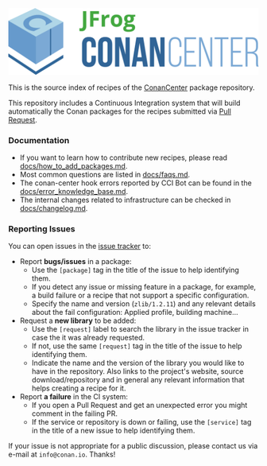 <img src="assets/JFrogConanCenter.png" width="600"/>

This is the source index of recipes of the [ConanCenter](https://conan.io/center) package repository.

This repository includes a Continuous Integration system that will build automatically the Conan packages for the recipes submitted via
[Pull Request](https://github.com/conan-io/conan-center-index/pulls).


### Documentation

* If you want to learn how to contribute new recipes, please read [docs/how_to_add_packages.md](docs/how_to_add_packages.md).
* Most common questions are listed in [docs/faqs.md](docs/faqs.md).
* The conan-center hook errors reported by CCI Bot can be found in the [docs/error_knowledge_base.md](docs/error_knowledge_base.md).
* The internal changes related to infrastructure can be checked in [docs/changelog.md](https://github.com/conan-io/conan-center-index/blob/master/docs/changelog.md).


### Reporting Issues

You can open issues in the [issue tracker](https://github.com/conan-io/conan-center-index/issues) to:

- Report **bugs/issues** in a package:
    - Use the `[package]` tag in the title of the issue to help identifying them.
    - If you detect any issue or missing feature in a package, for example, a build failure or a recipe that not support a specific configuration.
    - Specify the name and version (`zlib/1.2.11`) and any relevant details about the fail configuration: Applied profile, building machine...
- Request a **new library** to be added:
    - Use the `[request]` label to search the library in the issue tracker in case the it was already requested.
    - If not, use the same `[request]` tag in the title of the issue to help identifying them.
    - Indicate the name and the version of the library you would like to have in the repository. Also links to the project's website,
      source download/repository and in general any relevant information that helps creating a recipe for it.
- Report **a failure** in the CI system:
    - If you open a Pull Request and get an unexpected error you might comment in the failing PR.
    - If the service or repository is down or failing, use the `[service]` tag in the title of a new issue to help identifying them.

If your issue is not appropriate for a public discussion, please contact us via e-mail at `info@conan.io`. Thanks!
